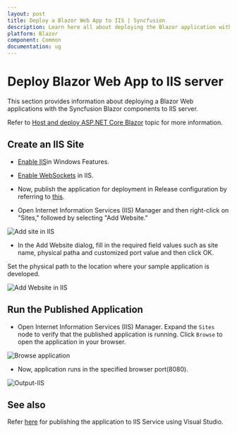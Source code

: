 ```yaml
---
layout: post
title: Deploy a Blazor Web App to IIS | Syncfusion
description: Learn here all about deploying the Blazor application with Syncfusion Blazor Components to IIS server.
platform: Blazor
component: Common
documentation: ug
---
```


# Deploy Blazor Web App to IIS server

This section provides information about deploying a Blazor Web applications with the Syncfusion Blazor components to IIS server.

Refer to [Host and deploy ASP.NET Core Blazor](https://learn.microsoft.com/en-us/aspnet/core/blazor/host-and-deploy/?view=aspnetcore-7.0&tabs=visual-studio) topic for more information.

## Create an IIS Site

* [Enable IIS](https://learn.microsoft.com/en-us/previous-versions/dynamicsnav-2018-developer/How-to--Install-and-Configure-Internet-Information-Services-for-Microsoft-Dynamics-NAV-Web-Client)in Windows Features.

* [Enable WebSockets](https://learn.microsoft.com/en-us/aspnet/core/fundamentals/websockets?view=aspnetcore-7.0#enabling-websockets-on-iis) in IIS.

* Now, publish the application for deployment in Release configuration by referring to [this](https://blazor.syncfusion.com/documentation/common/deployment).

* Open Internet Information Services (IIS) Manager and then right-click on "Sites," followed by selecting "Add Website."

![Add site in IIS](./images/add-site.png)

* In the Add Website dialog, fill in the required field values such as site name, physical patha and customized port value and then click OK.

Set the physical path to the location where your sample application is developed.

![Add Website in IIS](./images/add-website.png)

## Run the Published Application

* Open Internet Information Services (IIS) Manager. Expand the `Sites` node to verify that the published application is running. Click `Browse` to open the application in your browser.

![Browse application](.images/browser-website.png)

* Now, application runs in the specified browser port(8080).

![Output-IIS](.images/iis-output.png)

## See also

Refer [here](https://learn.microsoft.com/en-us/aspnet/core/tutorials/publish-to-iis?view=aspnetcore-7.0&tabs=visual-studio) for publishing the application to IIS Service using Visual Studio.